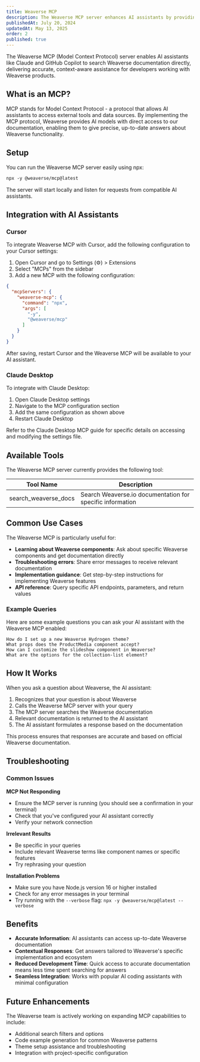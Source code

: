 ```yaml
---
title: Weaverse MCP
description: The Weaverse MCP server enhances AI assistants by providing tools to search Weaverse documentation for accurate, contextual help.
publishedAt: July 20, 2024
updatedAt: May 13, 2025
order: 2
published: true
---
```


The Weaverse MCP (Model Context Protocol) server enables AI assistants like Claude and GitHub Copilot to search Weaverse documentation directly, delivering accurate, context-aware assistance for developers working with Weaverse products.

## What is an MCP?

MCP stands for Model Context Protocol - a protocol that allows AI assistants to access external tools and data sources. By implementing the MCP protocol, Weaverse provides AI models with direct access to our documentation, enabling them to give precise, up-to-date answers about Weaverse functionality.

## Setup

You can run the Weaverse MCP server easily using npx:

```txt data-line-numbers=false
npx -y @weaverse/mcp@latest
```

The server will start locally and listen for requests from compatible AI assistants.

## Integration with AI Assistants

### Cursor

To integrate Weaverse MCP with Cursor, add the following configuration to your Cursor settings:

1. Open Cursor and go to Settings (⚙️) > Extensions
2. Select "MCPs" from the sidebar
3. Add a new MCP with the following configuration:

```json data-line-numbers=false
{
  "mcpServers": {
    "weaverse-mcp": {
      "command": "npx",
      "args": [
        "-y",
        "@weaverse/mcp"
      ]
    }
  }
}
```

After saving, restart Cursor and the Weaverse MCP will be available to your AI assistant.

### Claude Desktop

To integrate with Claude Desktop:

1. Open Claude Desktop settings
2. Navigate to the MCP configuration section
3. Add the same configuration as shown above
4. Restart Claude Desktop

Refer to the Claude Desktop MCP guide for specific details on accessing and modifying the settings file.

## Available Tools

The Weaverse MCP server currently provides the following tool:

| Tool Name            | Description                                               |
| -------------------- | --------------------------------------------------------- |
| search_weaverse_docs | Search Weaverse.io documentation for specific information |

## Common Use Cases

The Weaverse MCP is particularly useful for:

- **Learning about Weaverse components**: Ask about specific Weaverse components and get documentation directly
- **Troubleshooting errors**: Share error messages to receive relevant documentation
- **Implementation guidance**: Get step-by-step instructions for implementing Weaverse features
- **API reference**: Query specific API endpoints, parameters, and return values

### Example Queries

Here are some example questions you can ask your AI assistant with the Weaverse MCP enabled:

```
How do I set up a new Weaverse Hydrogen theme?
What props does the ProductMedia component accept?
How can I customize the slideshow component in Weaverse?
What are the options for the collection-list element?
```

## How It Works

When you ask a question about Weaverse, the AI assistant:

1. Recognizes that your question is about Weaverse
2. Calls the Weaverse MCP server with your query
3. The MCP server searches the Weaverse documentation
4. Relevant documentation is returned to the AI assistant
5. The AI assistant formulates a response based on the documentation

This process ensures that responses are accurate and based on official Weaverse documentation.

## Troubleshooting

### Common Issues

**MCP Not Responding**
- Ensure the MCP server is running (you should see a confirmation in your terminal)
- Check that you've configured your AI assistant correctly
- Verify your network connection

**Irrelevant Results**
- Be specific in your queries
- Include relevant Weaverse terms like component names or specific features
- Try rephrasing your question

**Installation Problems**
- Make sure you have Node.js version 16 or higher installed
- Check for any error messages in your terminal
- Try running with the `--verbose` flag: `npx -y @weaverse/mcp@latest --verbose`

## Benefits

- **Accurate Information**: AI assistants can access up-to-date Weaverse documentation
- **Contextual Responses**: Get answers tailored to Weaverse's specific implementation and ecosystem
- **Reduced Development Time**: Quick access to accurate documentation means less time spent searching for answers
- **Seamless Integration**: Works with popular AI coding assistants with minimal configuration

## Future Enhancements

The Weaverse team is actively working on expanding MCP capabilities to include:

- Additional search filters and options
- Code example generation for common Weaverse patterns
- Theme setup assistance and troubleshooting
- Integration with project-specific configuration 